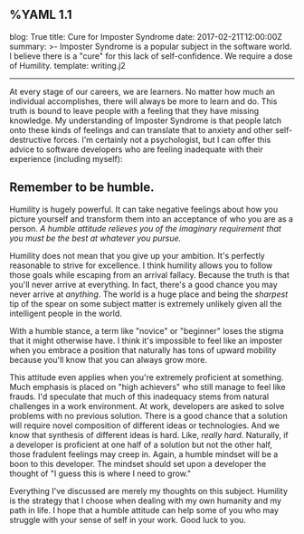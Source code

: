 %YAML 1.1
---
blog: True
title: Cure for Imposter Syndrome
date: 2017-02-21T12:00:00Z
summary: >-
  Imposter Syndrome is a popular subject
  in the software world.
  I believe there is a "cure"
  for this lack
  of self-confidence.
  We require a dose of Humility.
template: writing.j2

---

At every stage of our careers,
we are learners.
No matter how much an individual accomplishes,
there will always be more to learn and do.
This truth is bound to leave people
with a feeling that they have missing knowledge.
My understanding of Imposter Syndrome
is that people latch onto these kinds of feelings
and can translate that to anxiety
and other self-destructive forces.
I'm certainly not a psychologist,
but I can offer this advice
to software developers
who are feeling inadequate
with their experience
(including myself):

## Remember to be humble.

Humility is hugely powerful.
It can take negative feelings
about how you picture yourself
and transform them
into an acceptance
of who you are as a person.
*A humble attitude relieves you
of the imaginary requirement
that you must be the best
at whatever you pursue.*

Humility does not mean
that you give up your ambition.
It's perfectly reasonable to strive
for excellence.
I think humility allows you to follow
those goals
while escaping from an arrival fallacy.
Because the truth is that you'll never arrive at everything.
In fact,
there's a good chance you may never arrive
at *anything*.
The world is a huge place
and being the *sharpest* tip of the spear
on some subject matter
is extremely unlikely
given all the intelligent people in the world.

With a humble stance,
a term like "novice" or "beginner"
loses the stigma that it might otherwise have.
I think it's impossible to feel like an imposter
when you embrace a position
that naturally has tons of upward mobility
because you'll know that you can always grow more.

This attitude even applies
when you're extremely proficient at something.
Much emphasis is placed
on "high achievers"
who still manage to feel like frauds.
I'd speculate that much
of this inadequacy
stems from natural challenges
in a work environment.
At work,
developers are asked
to solve problems
with no previous solution.
There is a good chance
that a solution will require novel composition
of different ideas or technologies.
And we know that synthesis of different ideas is hard.
Like, *really hard*.
Naturally,
if a developer is proficient
at one half of a solution
but not the other half,
those fradulent feelings may creep in.
Again,
a humble mindset
will be a boon
to this developer.
The mindset should set upon a developer
the thought of
"I guess this is where I need to grow."

Everything I've discussed are merely my thoughts
on this subject.
Humility is the strategy
that I choose
when dealing with my own humanity
and my path in life.
I hope that a humble attitude
can help some of you who may struggle
with your sense of self
in your work.
Good luck to you.
